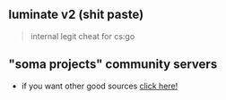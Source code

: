 

## luminate v2 (shit paste)
> internal legit cheat for cs:go

## "soma projects" community servers

- if you want other good sources [click here!](https://discord.gg/invite/WPag8RJ)

